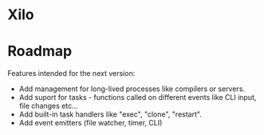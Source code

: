 
# Xilo

# Roadmap 
Features intended for the next version:
- Add management for long-lived processes like compilers or servers.
- Add suport for tasks - functions called on different events like CLI input, file changes etc...
- Add built-in task handlers like "exec", "clone", "restart".
- Add event emitters (file watcher, timer, CLI)